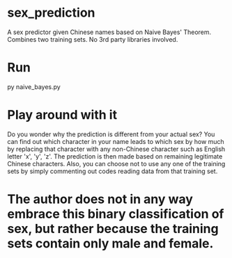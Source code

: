 # sex_prediction
A sex predictor given Chinese names based on Naive Bayes' Theorem. Combines two training sets. No 3rd party libraries involved.

# Run
py naive_bayes.py

# Play around with it
Do you wonder why the prediction is different from your actual sex? You can find out which character in your name leads to which sex by how much by replacing that character with any non-Chinese character such as English letter 'x', 'y', 'z'. The prediction is then made based on remaining legitimate Chinese characters. Also, you can choose not to use any one of the training sets by simply commenting out codes reading data from that training set.

# The author does not in any way embrace this binary classification of sex, but rather because the training sets contain only male and female.
